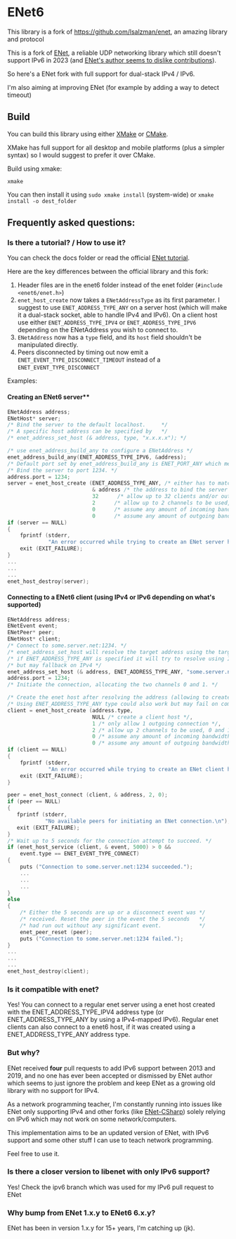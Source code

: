 # ENet6

This library is a fork of https://github.com/lsalzman/enet, an amazing library and protocol 

This is a fork of [ENet](https://github.com/lsalzman/enet), a reliable UDP networking library which still doesn't support IPv6 in 2023 (and [ENet's author seems to dislike contributions](https://github.com/lsalzman/enet/issues/78)).

So here's a ENet fork with full support for dual-stack IPv4 / IPv6.

I'm also aiming at improving ENet (for example by adding a way to detect timeout)

## Build

You can build this library using either [XMake](https://xmake.io) or [CMake](https://cmake.org/download/).

XMake has full support for all desktop and mobile platforms (plus a simpler syntax) so I would suggest to prefer it over CMake.

Build using xmake:

```
xmake
```

You can then install it using `sudo xmake install` (system-wide) or `xmake install -o dest_folder`

## Frequently asked questions:

### Is there a tutorial? / How to use it?

You can check the docs folder or read the official [ENet tutorial](http://enet.bespin.org/Tutorial.html).

Here are the key differences between the official library and this fork:

1. Header files are in the enet6 folder instead of the enet folder (`#include <enet6/enet.h>`)
2. `enet_host_create` now takes a `ENetAddressType` as its first parameter. I suggest to use `ENET_ADDRESS_TYPE_ANY` on a server host (which will make it a dual-stack socket, able to handle IPv4 and IPv6). On a client host use either `ENET_ADDRESS_TYPE_IPV4` or `ENET_ADDRESS_TYPE_IPV6` depending on the ENetAddress you wish to connect to.
3. `ENetAddress` now has a `type` field, and its `host` field shouldn't be manipulated directly.
4. Peers disconnected by timing out now emit a `ENET_EVENT_TYPE_DISCONNECT_TIMEOUT` instead of a `ENET_EVENT_TYPE_DISCONNECT`

Examples:

#### Creating an ENet6 server**

```c
ENetAddress address;
ENetHost* server;
/* Bind the server to the default localhost.     */
/* A specific host address can be specified by   */
/* enet_address_set_host (& address, type, "x.x.x.x"); */

/* use enet_address_build_any to configure a ENetAddress */
enet_address_build_any(ENET_ADDRESS_TYPE_IPV6, &address);
/* Default port set by enet_address_build_any is ENET_PORT_ANY which means a random port, this is not convenient for a server */
/* Bind the server to port 1234. */
address.port = 1234;
server = enet_host_create (ENET_ADDRESS_TYPE_ANY, /* either has to match address->type or be ENET_ADDRESS_TYPE_ANY to dual stack the socket */
                           & address /* the address to bind the server host to */, 
                           32      /* allow up to 32 clients and/or outgoing connections */,
                           2      /* allow up to 2 channels to be used, 0 and 1 */,
                           0      /* assume any amount of incoming bandwidth */,
                           0      /* assume any amount of outgoing bandwidth */);
if (server == NULL)
{
    fprintf (stderr, 
             "An error occurred while trying to create an ENet server host.\n");
    exit (EXIT_FAILURE);
}
...
...
...
enet_host_destroy(server);
```

#### Connecting to a ENet6 client (using IPv4 or IPv6 depending on what's supported)

```c
ENetAddress address;
ENetEvent event;
ENetPeer* peer;
ENetHost* client;
/* Connect to some.server.net:1234. */
/* enet_address_set_host will resolve the target address using the target family */
/* if ENET_ADDRESS_TYPE_ANY is specified it will try to resolve using IPv6 if possible */
/* but may fallback on IPv4 */
enet_address_set_host (& address, ENET_ADDRESS_TYPE_ANY, "some.server.net");
address.port = 1234;
/* Initiate the connection, allocating the two channels 0 and 1. */

/* Create the enet host after resolving the address (allowing to create a IPv6 or IPv4 host) */
/* Using ENET_ADDRESS_TYPE_ANY type could also work but may fail on computers not supporting IPv6 at all */
client = enet_host_create (address.type,
                           NULL /* create a client host */,
                           1 /* only allow 1 outgoing connection */,
                           2 /* allow up 2 channels to be used, 0 and 1 */,
                           0 /* assume any amount of incoming bandwidth */,
                           0 /* assume any amount of outgoing bandwidth */);
if (client == NULL)
{
    fprintf (stderr, 
             "An error occurred while trying to create an ENet client host.\n");
    exit (EXIT_FAILURE);
}

peer = enet_host_connect (client, & address, 2, 0);    
if (peer == NULL)
{
   fprintf (stderr, 
            "No available peers for initiating an ENet connection.\n");
   exit (EXIT_FAILURE);
}
/* Wait up to 5 seconds for the connection attempt to succeed. */
if (enet_host_service (client, & event, 5000) > 0 &&
    event.type == ENET_EVENT_TYPE_CONNECT)
{
    puts ("Connection to some.server.net:1234 succeeded.");
    ...
    ...
    ...
}
else
{
    /* Either the 5 seconds are up or a disconnect event was */
    /* received. Reset the peer in the event the 5 seconds   */
    /* had run out without any significant event.            */
    enet_peer_reset (peer);
    puts ("Connection to some.server.net:1234 failed.");
}
...
...
...
enet_host_destroy(client);
```

### Is it compatible with enet?

Yes! You can connect to a regular enet server using a enet host created with the ENET_ADDRESS_TYPE_IPV4 address type (or ENET_ADDRESS_TYPE_ANY by using a IPv4-mapped IPv6). Regular enet clients can also connect to a enet6 host, if it was created using a ENET_ADDRESS_TYPE_ANY address type.

### But why?

ENet received **four** pull requests to add IPv6 support between 2013 and 2019, and no one has ever been accepted or dismissed by ENet author which seems to just ignore the problem and keep ENet as a growing old library with no support for IPv4.

As a network programming teacher, I'm constantly running into issues like ENet only supporting IPv4 and other forks (like [ENet-CSharp](https://github.com/nxrighthere/ENet-CSharp)) solely relying on IPv6 which may not work on some network/computers.

This implementation aims to be an updated version of ENet, with IPv6 support and some other stuff I can use to teach network programming.

Feel free to use it.

### Is there a closer version to libenet with only IPv6 support?

Yes! Check the ipv6 branch which was used for my IPv6 pull request to ENet

### Why bump from ENet 1.x.y to ENet6 6.x.y?

ENet has been in version 1.x.y for 15+ years, I'm catching up (jk).